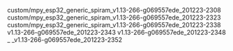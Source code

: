 custom/mpy_esp32_generic_spiram_v1.13-266-g069557ede_201223-2308
custom/mpy_esp32_generic_spiram_v1.13-266-g069557ede_201223-2323
custom/mpy_esp32_generic_spiram_v1.13-266-g069557ede_201223-2338
v1.13-266-g069557ede_201223-2343
v1.13-266-g069557ede_201223-2348
_
_v1.13-266-g069557ede_201223-2352
